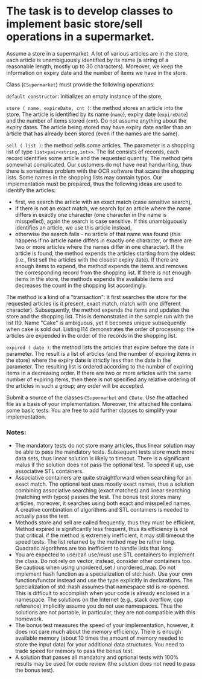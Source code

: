 # The task is to develop classes to implement basic store/sell operations in a supermarket.

Assume a store in a supermarket. A lot of various articles are in the store, each article is unambiguously identified by its name (a string of a reasonable length, mostly up to 30 characters). Moreover, we keep the information on expiry date and the number of items we have in the store.

Class (`CSupermarket`) must provide the following operations:

`default constructor`: initializes an empty instance of the store,

`store ( name, expireDate, cnt )`: the method stores an article into the store. The article is identified by its name (`name`), expiry date (`expireDate`) and the number of items stored (`cnt`). Do not assume anything about the expiry dates. The article being stored may have expiry date earlier than an article that has already been stored (even if the names are the same).

`sell ( list )`: the method sells some articles. The parameter is a shopping list of type `list<pair<string,int>>`. The list consists of records, each record identifies some article and the requested quantity. The method gets somewhat complicated. Our customers do not have neat handwriting, thus there is sometimes problem with the OCR software that scans the shopping lists. Some names in the shopping lists may contain typos. Our implementation must be prepared, thus the following ideas are used to identify the articles:
- first, we search the article with an exact match (case sensitive search), 
- if there is not an exact match, we search for an article where the name differs in exactly one character (one character in the name is misspelled), again the search is case sensitive. If this unambiguously identifies an article, we use this article instead,
- otherwise the search fails - no article of that name was found (this happens if no article name differs in exactly one character, or there are two or more articles where the names differ in one character).
If the article is found, the method expends the articles starting from the oldest (i.e., first sell the articles with the closest expiry date). If there are enough items to expend, the method expends the items and removes the corresponding record from the shopping list. If there is not enough items in the store, the methods expends the available items and decreases the count in the shopping list accordingly.

The method is a kind of a "transaction": it first searches the store for the requested articles (is it present, exact match, match with one different character). Subsequently, the method expends the items and updates the store and the shopping list. This is demonstrated in the sample run with the list l10. Name "Cake" is ambiguous, yet it becomes unique subsequently when cake is sold out. Listing l14 demonstrates the order of processing: the articles are expended in the order of the records in the shopping list.

`expired ( date )`: the method lists the articles that expire before the date in parameter. The result is a list of articles (and the number of expiring items in the store) where the expiry date is strictly less than the date in the parameter. The resulting list is ordered according to the number of expiring items in a decreasing order. If there are two or more articles with the same number of expiring items, then there is not specified any relative ordering of the articles in such a group; any order will be accepted.

Submit a source of the classes `CSupermarket` and `CDate`. Use the attached file as a basis of your implementation. Moreover, the attached file contains some basic tests. You are free to add further classes to simplify your implementation.

### Notes:
- The mandatory tests do not store many articles, thus linear solution may be able to pass the mandatory tests. Subsequent tests store much more data sets, thus linear solution is likely to timeout. There is a significant malus if the solution does not pass the optional test. To speed it up, use associative STL containers.
- Associative containers are quite straightforward when searching for an exact match. The optional test uses mostly exact names, thus a solution combining associative searching (exact matches) and linear searching (matching with typos) passes the test. The bonus test stores many articles, moreover, it searches using both exact and misspelled names. A creative combination of algorithms and STL containers is needed to actually pass the test.
- Methods store and sell are called frequently, thus they must be efficient. Method expired is significantly less frequent, thus its efficiency is not that critical. if the method is extremely inefficient, it may still timeout the speed tests. The list returned by the method may be rather long. Quadratic algorithms are too inefficient to handle lists that long.
- You are expected to use/can use/must use STL containers to implement the class. Do not rely on vector, instead, consider other containers too. Be cautious when using unordered_set / unordered_map. Do not implement hash function as a specialization of std::hash. Use your own function/functor instead and use the type explicitly in declarations. The specialization of std::hash assumes that namespace std is re-opened. This is difficult to accomplish when your code is already enclosed in a namespace. The solutions on the Internet (e.g., stack overflow, cpp reference) implicitly assume you do not use namespaces. Thus the solutions are not portable, in particular, they are not compatible with this homework.
- The bonus test measures the speed of your implementation, however, it does not care much about the memory efficiency. There is enough available memory (about 10 times the amount of memory needed to store the input data) for your additional data structures. You need to trade speed for memory to pass the bonus test.
- A solution that passes all mandatory and optional tests with 100% results may be used for code review (the solution does not need to pass the bonus test).
